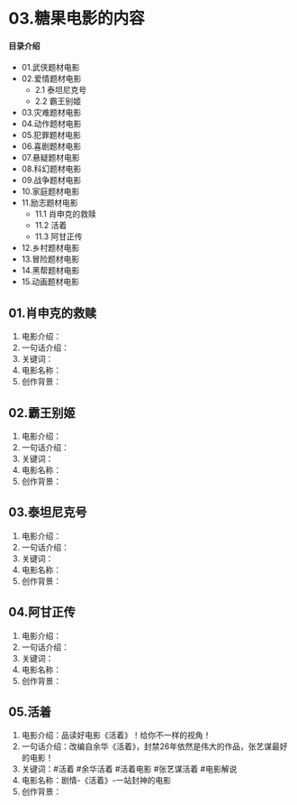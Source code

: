 # 03.糖果电影的内容
#### 目录介绍
- 01.武侠题材电影
- 02.爱情题材电影
  - 2.1 泰坦尼克号
  - 2.2 霸王别姬
- 03.灾难题材电影
- 04.动作题材电影
- 05.犯罪题材电影
- 06.喜剧题材电影
- 07.悬疑题材电影
- 08.科幻题材电影
- 09.战争题材电影
- 10.家庭题材电影
- 11.励志题材电影
  - 11.1 肖申克的救赎
  - 11.2 活着
  - 11.3 阿甘正传
- 12.乡村题材电影
- 13.冒险题材电影
- 14.黑帮题材电影
- 15.动画题材电影


## 01.肖申克的救赎

1. 电影介绍：
2. 一句话介绍：
3. 关键词：
4. 电影名称：
5. 创作背景：

## 02.霸王别姬

1. 电影介绍：
2. 一句话介绍：
3. 关键词：
4. 电影名称：
5. 创作背景：

## 03.泰坦尼克号

1. 电影介绍：
2. 一句话介绍：
3. 关键词：
4. 电影名称：
5. 创作背景：

## 04.阿甘正传

1. 电影介绍：
2. 一句话介绍：
3. 关键词：
4. 电影名称：
5. 创作背景：


## 05.活着

1. 电影介绍：品读好电影《活着》！给你不一样的视角！
2. 一句话介绍：改编自余华《活着》，封禁26年依然是伟大的作品，张艺谋最好的电影！
3. 关键词：#活着 #余华活着 #活着电影 #张艺谋活着 #电影解说
4. 电影名称：剧情-《活着》-一站封神的电影
5. 创作背景：







